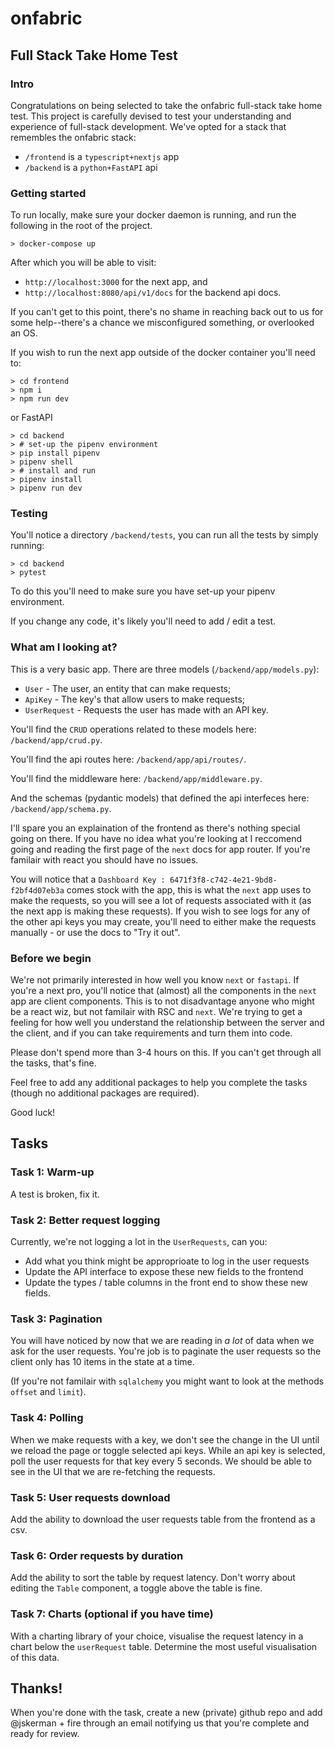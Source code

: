 # onfabric

## Full Stack Take Home Test

### Intro

Congratulations on being selected to take the onfabric full-stack take home test. This project is carefully devised to test your understanding and experience of full-stack development. We've opted for a stack that remembles the onfabric stack:

- `/frontend` is a `typescript+nextjs` app
- `/backend` is a `python+FastAPI` api

### Getting started

To run locally, make sure your docker daemon is running, and run the following in the root of the project.
```
> docker-compose up
```

After which you will be able to visit:

- `http://localhost:3000` for the next app, and
- `http://localhost:8080/api/v1/docs` for the backend api docs.

If you can't get to this point, there's no shame in reaching back out to us for some help--there's a chance we misconfigured something, or overlooked an OS.

If you wish to run the next app outside of the docker container you'll need to:

```
> cd frontend
> npm i
> npm run dev
```

or FastAPI

```
> cd backend
> # set-up the pipenv environment
> pip install pipenv
> pipenv shell
> # install and run
> pipenv install
> pipenv run dev
```

### Testing

You'll notice a directory `/backend/tests`, you can run all the tests by simply running:

```
> cd backend
> pytest
```

To do this you'll need to make sure you have set-up your pipenv environment.

If you change any code, it's likely you'll need to add / edit a test.

### What am I looking at?

This is a very basic app. There are three models (`/backend/app/models.py`):

- `User` - The user, an entity that can make requests;
- `ApiKey` - The key's that allow users to make requests;
- `UserRequest` - Requests the user has made with an API key.

You'll find the `CRUD` operations related to these models here: `/backend/app/crud.py`.

You'll find the api routes here: `/backend/app/api/routes/`.

You'll find the middleware here: `/backend/app/middleware.py`.

And the schemas (pydantic models) that defined the api interfeces here: `/backend/app/schema.py`.

I'll spare you an explaination of the frontend as there's nothing special going on there. If you have no idea what you're looking at I reccomend going and reading the first page of the `next` docs for app router. If you're familair with react you should have no issues.

You will notice that a `Dashboard Key : 6471f3f8-c742-4e21-9bd8-f2bf4d07eb3a` comes stock with the app, this is what the `next` app uses to make the requests, so you will see a lot of requests associated with it (as the next app is making these requests). If you wish to see logs for any of the other api keys you may create, you'll need to either make the requests manually - or use the docs to "Try it out".

### Before we begin

We're not primarily interested in how well you know `next` or `fastapi`. If you're a next pro, you'll notice that (almost) all the components in the `next` app are client components. This is to not disadvantage anyone who might be a react wiz, but not familair with RSC and `next`. We're trying to get a feeling for how well you understand the relationship between the server and the client, and if you can take requirements and turn them into code.

Please don't spend more than 3-4 hours on this. If you can't get through all the tasks, that's fine.

Feel free to add any additional packages to help you complete the tasks (though no additional packages are required).

Good luck!

## Tasks

### Task 1: Warm-up

A test is broken, fix it.

### Task 2: Better request logging

Currently, we're not logging a lot in the `UserRequests`, can you:

- Add what you think might be approprioate to log in the user requests
- Update the API interface to expose these new fields to the frontend
- Update the types / table columns in the front end to show these new fields.

### Task 3: Pagination

You will have noticed by now that we are reading in _a lot_ of data when we ask for the user requests. You're job is to paginate the user requests so the client only has 10 items in the state at a time.

(If you're not familair with `sqlalchemy` you might want to look at the methods `offset` and `limit`).

### Task 4: Polling

When we make requests with a key, we don't see the change in the UI until we reload the page or toggle selected api keys. While an api key is selected, poll the user requests for that key every 5 seconds. We should be able to see in the UI that we are re-fetching the requests.

### Task 5: User requests download

Add the ability to download the user requests table from the frontend as a csv.

### Task 6: Order requests by duration

Add the ability to sort the table by request latency. Don't worry about editing the `Table` component, a toggle above the table is fine.

### Task 7: Charts (optional if you have time)

With a charting library of your choice, visualise the request latency in a chart below the `userRequest` table. Determine the most useful visualisation of this data.

## Thanks!
When you're done with the task, create a new (private) github repo and add @jskerman + fire through an email notifying us that you're complete and ready for review.
